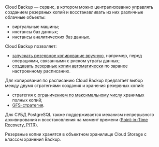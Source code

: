 Cloud Backup — сервис, в котором можно централизованно управлять созданием резервных копий и восстанавливать из них различные облачные объекты:

- виртуальные машины;
- инстансы баз данных;
- инстансы аналитических баз данных.

Cloud Backup позволяет:

- [запускать резервное копирование вручную](/ru/storage/backups/united-service-management/create-backup-copy), например, перед операциями, связанными с риском утраты данных;
- [создавать резервные копии автоматически](/ru/storage/backups/united-service-management/create-backup-plan) по заранее настроенному расписанию.

Для копирования по расписанию Cloud Backup предлагает выбор между двумя стратегиями создания и хранения резервных копий:

- стратегия [с ограничением по максимальному числу](/ru/storage/backups/concepts/retention-policy/forward-incremental) хранимых полных копий;
- [GFS-стратегия](/ru/storage/backups/concepts/retention-policy/gfs-backup).

Для СУБД PostgreSQL также поддерживается механизм непрерывного архивирования и восстановления на момент времени ([Point-in-Time Recovery, PITR](/ru/storage/backups/service-management/point-in-time-recovery-pitr)).

Резервные копии хранятся в объектном хранилище Cloud Storage с классом хранения Backup.
